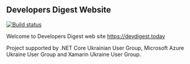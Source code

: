 ## Developers Digest Website
[![Build status](https://ci.appveyor.com/api/projects/status/g72o4w42yk90twxh?svg=true)](https://ci.appveyor.com/project/ernado-x/dot-net-in-ua)

Welcome to Developers Digest  web site https://devdigest.today 

Project supported by .NET Core Ukrainian User Group,  Microsoft Azure Ukraine User Group and Xamarin Ukraine User Group.
